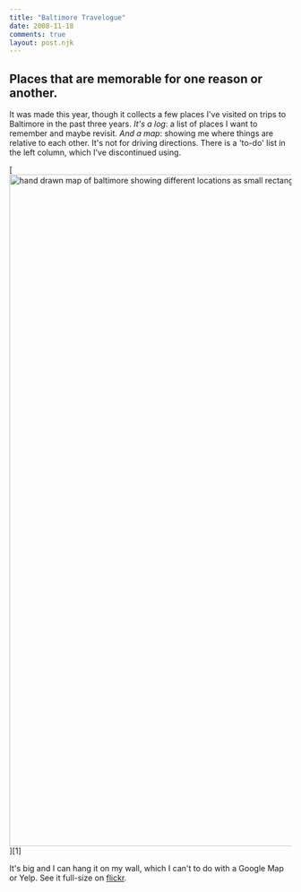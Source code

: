```yaml
---
title: "Baltimore Travelogue"
date: 2008-11-18
comments: true
layout: post.njk
---
```

<h2 class="subtitle">Places that are memorable for one reason or another.</h2>

It was made this year, though it collects a few places I've visited on trips to Baltimore in the past three years. *It's a log*: a list of places I want to remember and maybe revisit. *And a map*: showing me where things are relative to each other. It's not for driving directions. There is a 'to-do' list in the left column, which I've discontinued using.

<div class="figure">
  [<img width="1200" src="/media/posts/baltimore-travelogue/baltimore_travelogue.jpg" alt="hand drawn map of baltimore showing different locations as small rectangles" title="Baltimore travel log map" />][1]
</div>

It's big and I can hang it on my wall, which I can't to do with a Google Map or Yelp. See it full-size on [flickr][1].

 [1]: http://flickr.com/photos/lokesh/3040035296/
